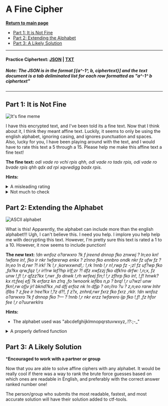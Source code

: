 # A Fine Cipher

**[Return to main page](../README.md)**

- [Part 1: It is Not Fine](#part-1-it-is-not-fine)
- [Part 2: Extending the Alphabet](#part-2-extending-the-alphabet)
- [Part 3: A Likely Solution](#part-3-a-likely-solution)

---

#### Practice Ciphertext: [JSON](./ciphertext/ciphertext.json) | [TXT](./ciphertext/ciphertext.txt)

##### _Note:_ The JSON is in the format [{a^-1^, b, ciphertext}] and the text document is a tab deliminated list for each row formatted as "a^-1^ b ciphertext"

---

## Part 1: It is Not Fine

![It's fine meme](https://i.kym-cdn.com/entries/icons/mobile/000/018/012/this_is_fine.jpg)

I have this encrypted text, and I've been told its a fine text. Now that I think about it, I think they meant affine text. Luckily, it seems to only be using the english alphabet, ignoring casing, and ignores punctuation and spaces. Also, lucky for you, I have been playing around with the text, and I would have to rate this text a 5 through a 15. Please help me make this affine text a fine text!

**The fine text:** _odi vade ro vchi rpis qhh, odi vade ro tadx rpis, odi vade ro bvade rpis qhh qdx ad rpi xqvwdigg badx rpis._

**Hints:**

<details>
<summary>A misleading rating</summary>
The rating range of 5 through 15 refers to the value of a used to encrypt the text. a<sup>-1</sup> is different but related to this value.
</details>

<details>
<summary>Not much to check</summary>
The number of combinations you need to check is less than 500! However, to get to this low number of checks, something has to be done to limit either a<sup>-1</sup> or b. Know that gcd(a, n) must equal 1, and that a(mod(n)) * a<sup>-1</sup>(mod(n)) = 1(mod(n))
</details>

## Part 2: Extending the Alphabet

![ASCII alphabet](https://res.cloudinary.com/practicaldev/image/fetch/s--2xoVYXR3--/c_limit%2Cf_auto%2Cfl_progressive%2Cq_auto%2Cw_880/https://thepracticaldev.s3.amazonaws.com/i/gcsd9q3utce801qbfghq.jpg)

What is this! Apparently, the alphabet can include more than the english alphabet!!! Ugh, I can't believe this. I need you help. I implore you help help me with decrypting this text. However, I'm pretty sure this text is rated a 1 to a 10. However, it now seems to include punction!

**The new text:** _!dn wnfoz o?arwxro ?k f jreend dnnop fko znwwj ? ln;eo kn! !wfare in!, fko ir nkr !wfarerwp enkx ? z!nno fko ennbro ondk nkr fz ufw fz ? ln;eo !n d,rwr ?! irk! ?k !,r ;korwxwnd!,: !,rk !nnb !,r n!,rwp fz -;z! fz uf?wp fko ,fa?kx qrw,fqz !,r ir!!rw lef?hp irlf;zr ?! dfz xwfzzj fko dfk!ro drfw: !,n;x, fz unw !,f! !,r qfzz?kx !,rwr ,fo dnwk !,rh wrfeej fin;! !,r zfhrp fko in!, !,f! hnwk?kx rt;feej efj ?k erfarz kn z!rq ,fo !wnoork ieflbs n,p ? brq! !,r u?wz! unw fkn!,rw ofjv jr! bknd?kx ,nd dfj erfoz nk !n dfjp ? on;i!ro ?u ? z,n;eo rarw lnhr iflbs ? z,fee ir !ree?kx !,?z d?!, f z?x, znhrd,rwr fxrz fko fxrz ,rklr. !dn wnfoz o?arwxro ?k f dnnop fko ?— ? !nnb !,r nkr erzz !wfarero ijp fko !,f! ,fz hfor fee !,r o?uurwrklrs_

**Hints:**

- The alphabet used was "abcdefghijklmnopqrstuvwxyz,.!?:;-\_"

<details>
<summary>A properly defined function</summary>
If you haven't already, your decode function is recommended to look like the following
<code>decode(a, b, c, n)</code> where a is a<sup>-1</sup>, b is b, c is the position of the ciphertext character in the alphabet (zero-indexed), and n is the size of the alphabet.
</details>

## Part 3: A Likely Solution

***Encouraged to work with a partner or group**

Now that you are able to solve affine ciphers with any alphabet. It would be really cool if there was a way to rank the brute force guesses based on which ones are readable in English, and preferably with the correct answer ranked number one!

The person/group who submits the most readable, fastest, and most accurate solution will have their solution added to ctf-tools.
